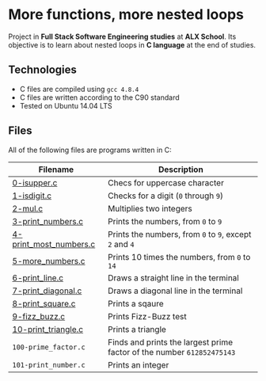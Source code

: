 # More functions, more nested loops

Project in **Full Stack Software Engineering studies** at **ALX School**. Its objective is to learn about nested loops in **C language** at the end of studies.

## Technologies
* C files are compiled using `gcc 4.8.4`
* C files are written according to the C90 standard
* Tested on Ubuntu 14.04 LTS

## Files
All of the following files are programs written in C:

| Filename | Description |
| -------- | ----------- |
| [0-isupper.c](./0-isupper.c) | Checs for uppercase character |
| [1-isdigit.c](./1-isdigit.c) | Checks for a digit (`0` through `9`) |
| [2-mul.c](./2-mul.c) | Multiplies two integers |
| [3-print_numbers.c](./3-print_numbers.c) | Prints the numbers, from `0` to `9` |
| [4-print_most_numbers.c](./4-print_numbers.c) | Prints the numbers, from `0` to `9`, except `2` and `4` |
| [5-more_numbers.c](5-more_numbers.c) | Prints 10 times the numbers, from `0` to `14` |
| [6-print_line.c](./6-print_line.c) | Draws a straight line in the terminal |
| [7-print_diagonal.c](./7-print_diagonal.c) | Draws a diagonal line in the terminal |
| [8-print_square.c](./8-print_square.c) | Prints a sqaure |
| [9-fizz_buzz.c](9-fizz_buzz.c) | Prints Fizz-Buzz test |
| [10-print_triangle.c](./10-print_triangle.c) | Prints a triangle |
| `100-prime_factor.c` | Finds and prints the largest prime factor of the number `612852475143` |
| `101-print_number.c` | Prints an integer |
